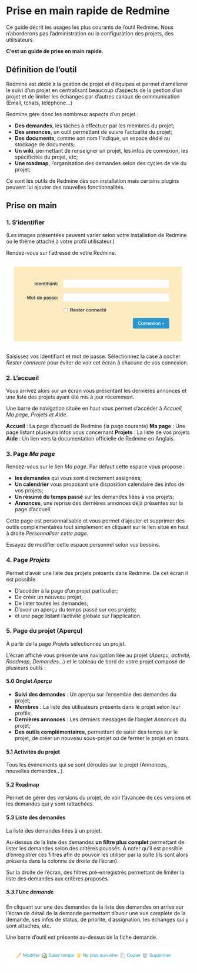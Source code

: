# Prise en main rapide de Redmine

Ce guide décrit les usages les plus courants de l’outil Redmine.  Nous n’aborderons pas l’administration ou la configuration des projets, des utilisateurs.

**C’est un guide de prise en main rapide**.


## Définition de l’outil

Redmine est dédié à la gestion de projet et d’équipes et permet d’améliorer le suivi d’un projet en centralisant beaucoup d’aspects de la gestion d’un projet et de limiter les échanges par d’autres canaux de communication (Email, tchats, téléphone…)

Redmine gère donc les nombreux aspects d’un projet :

* **Des demandes**, les tâches à effectuer par les membres du projet;
* **Des annonces**, un outil permettant de suivre l’actualité du projet;
* **Des documents**, comme son nom l’indique, un espace dédié au stockage de documents;
* **Un wiki**, permettant de renseigner un projet, les infos de connexion, les spécificités du projet, etc;
* **Une roadmap**, l’organisation des demandes selon des cycles de vie du projet;

Ce sont les outils de Redmine dès son installation mais certains plugins peuvent lui ajouter des nouvelles fonctionnalités.

## Prise en main
### 1. S’identifier

(Les images présentées peuvent varier selon votre installation de Redmine ou le thème attaché à votre profil utilisateur.)

Rendez-vous sur l’adresse de votre Redmine.

![ident]

Saisissez vos identifiant et mot de passe. Sélectionnez la case à cocher *Rester connecté* pour éviter de voir cet écran à chacune de vos connexion.

### 2. L’accueil

Vous arrivez alors sur un écran vous présentant les dernières annonces et une liste des projets ayant été mis à jour récemment.

Une barre de navigation située en haut vous permet d’accéder à *Accueil, Ma page, Projets et Aide*.

**Accueil** : La page d’accueil de Redmine (la page courante)
**Ma page** : Une page listant plusieurs infos vous concernant
**Projets** : La liste de vos projets
**Aide** : Un lien vers la documentation officielle de Redmine en Anglais.

### 3. Page *Ma page*

Rendez-vous sur le lien *Ma page*. Par défaut cette espace vous propose :

* **les demandes** qui vous sont directement assignées;
* **Un calendrier** vous proposant une disposition calendaire des infos de vos projets;
* **Un résumé du temps passé** sur les demandes liées à vos projets;
* **Annonces**, une reprise des dernières annonces déjà présentes sur la page d’accueil.

Cette page est personnalisable et vous permet d’ajouter et supprimer des outils complémentaires tout simplement en cliquant sur le lien situé en haut à droite *Personnaliser cette page*.

Essayez de modifier cette espace personnel selon vos besoins.

### 4. Page *Projets*

Permet d’avoir une liste des projets présents dans Redmine. De cet écran il est possible

* D’accéder à la page d’un projet particulier;
* De créer un nouveau projet;
* De lister toutes les demandes;
* D’avoir un aperçu du temps passé sur ces projets;
* et une page listant l’activité globale sur l’application.


### 5. Page du projet (Aperçu)

À partir de la page *Projets* sélectionnez un projet.

L’écran affiché vous présente une navigation liée au projet (*Aperçu, activité, Roadmap, Demandes*…) et le tableau de bord de votre projet composé de plusieurs outils :

#### 5.0 Onglet *Aperçu*

* **Suivi des demandes** : Un aperçu sur l’ensemble des demandes du projet;
* **Membres** : La liste des utilisateurs présents dans le projet selon leur profils;
* **Dernières annonces** : Les derniers messages de l’onglet *Annonces* du projet;
* **Des outils complémentaires**, permettant de saisir des temps sur le projet, de créer un nouveau sous-projet ou de fermer le projet en cours.

#### 5.1 Activités du projet

Tous les événements qui se sont déroulés sur le projet (Annonces, nouvelles demandes…).

#### 5.2 Roadmap

Permet de gérer des versions du projet, de voir l’avancée de ces versions et les demandes qui y sont rattachées.

#### 5.3 Liste des demandes

La liste des demandes liées à un projet.

Au-dessus de la liste des demandes **un filtre plus complet** permettant de lister les demandes selon des critères poussés. À noter qu’il est possible d’enregistrer ces filtres afin de pouvoir les utiliser par la suite (ils sont alors présents dans la colonne de droite de l’écran).

Sur la droite de l’écran, des filtres pré-enregistrés permettant de limiter la liste des demandes aux critères proposés.

##### 5.3.1 Une demande 

En cliquant sur une des demandes de la liste des demandes on arrive sur l’écran de détail de la demande permettant d’avoir une vue complète de la demande, ses infos de status, de priorité, d’assignation, les échanges qui y sont attachés, etc.

Une barre d’outil est présente au-dessus de la fiche demande. 

![sc03]






[ident]: redmine-qs-images/sc01.png
[sc02]: redmine-qs-images/sc02.png
[sc03]: redmine-qs-images/sc03.png






